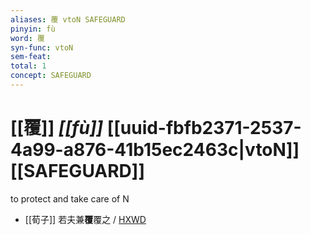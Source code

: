 ```yaml
---
aliases: 覆 vtoN SAFEGUARD
pinyin: fù
word: 覆
syn-func: vtoN
sem-feat: 
total: 1
concept: SAFEGUARD 
---
```

# [[覆]] *[[fù]]*  [[uuid-fbfb2371-2537-4a99-a876-41b15ec2463c|vtoN]] [[SAFEGUARD]]
to protect and take care of N
 - [[荀子]] 若夫兼**覆**覆之 / [HXWD](https://hxwd.org/textview.html?location=KR3a0002_tls_010-8a.17)